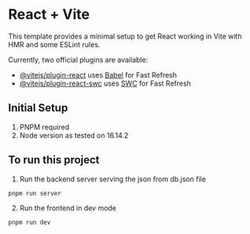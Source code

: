# React + Vite

This template provides a minimal setup to get React working in Vite with HMR and some ESLint rules.

Currently, two official plugins are available:

- [@vitejs/plugin-react](https://github.com/vitejs/vite-plugin-react/blob/main/packages/plugin-react/README.md) uses [Babel](https://babeljs.io/) for Fast Refresh
- [@vitejs/plugin-react-swc](https://github.com/vitejs/vite-plugin-react-swc) uses [SWC](https://swc.rs/) for Fast Refresh


## Initial Setup

1. PNPM required
2. Node version as tested on 16.14.2


## To run this project 

1. Run the backend server serving the json from db.json file
```bash
pnpm run server
```

2. Run the frontend in dev mode
```bash
pnpm run dev
```

